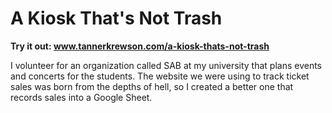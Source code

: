 # A Kiosk That's Not Trash

**Try it out: www.tannerkrewson.com/a-kiosk-thats-not-trash**

I volunteer for an organization called SAB at my university that plans events and concerts for the students. The website we were using to track ticket sales was born from the depths of hell, so I created a better one that records sales into a Google Sheet.
